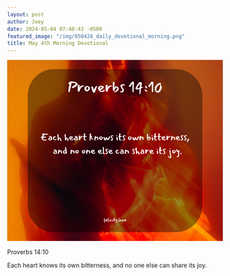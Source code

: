 ```yaml
---
layout: post
author: Joey
date: 2024-05-04 07:48:43 -0500
featured_image: "/img/050424_daily_devotional_morning.png"
title: May 4th Morning Devotional
---
```


[![May 4th 2024 - Morning Devotional](/img/050424_daily_devotional_morning.png)](/img/050424_daily_devotional_morning.png)

Proverbs 14:10

Each heart knows its own bitterness,
    and no one else can share its joy.
